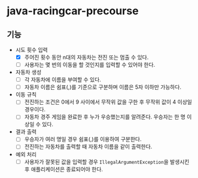# java-racingcar-precourse

## 기능
- 시도 횟수 입력
  - [x] 주어진 횟수 동안 n대의 자동차는 전진 또는 멈출 수 있다. 
  - [ ] 사용자는 몇 번의 이동을 할 것인지를 입력할 수 있어야 한다.
- 자동차 생성
  - [ ] 각 자동차에 이름을 부여할 수 있다. 
  - [ ] 자동차 이름은 쉼표(,)를 기준으로 구분하며 이름은 5자 이하만 가능하다.
- 이동 규칙
  - [ ] 전진하는 조건은 0에서 9 사이에서 무작위 값을 구한 후 무작위 값이 4 이상일 경우이다.
  - [ ] 자동차 경주 게임을 완료한 후 누가 우승했는지를 알려준다. 우승자는 한 명 이상일 수 있다.
- 결과 출력
  - [ ] 우승자가 여러 명일 경우 쉼표(,)를 이용하여 구분한다. 
  - [ ] 전진하는 자동차를 출력할 때 자동차 이름을 같이 출력한다.
- 예외 처리
  - [ ] 사용자가 잘못된 값을 입력할 경우 `IllegalArgumentException`을 발생시킨 후 애플리케이션은 종료되어야 한다.
